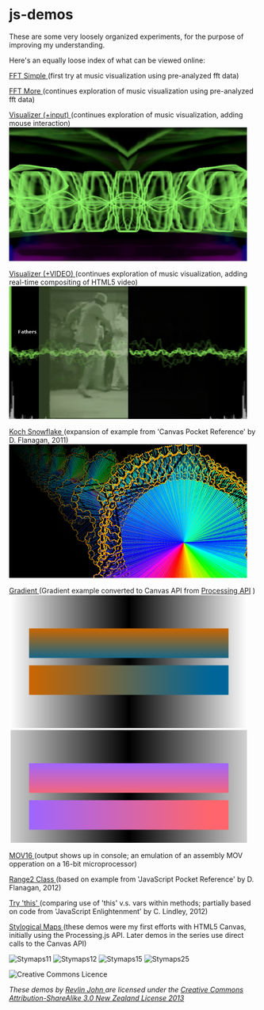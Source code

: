 js-demos
========

These are some very loosely organized experiments, for the purpose of improving my understanding.

Here's an equally loose index of what can be viewed online:


[FFT Simple ](http://uni-sol.org/js-demos/fft-simple.html)
(first try at music visualization using pre-analyzed fft data)


[FFT More ](http://uni-sol.org/js-demos/fft.html)
(continues exploration of music visualization using pre-analyzed fft data)


[Visualizer (+input) ](http://uni-sol.org/js-demos/visualizer.html)
(continues exploration of music visualization, adding mouse interaction)
![Visualizer+](visualizer.png)



[Visualizer (+VIDEO) ](http://uni-sol.org/js-demos/happy-b-day.html)
(continues exploration of music visualization, adding real-time compositing of HTML5 video)
![Visualizer+Video](fathers.png)



[Koch Snowflake ](http://uni-sol.org/js-demos/kochflake.html)
(expansion of example from 'Canvas Pocket Reference' by D. Flanagan, 2011)
![Koch Snowflake](kochflake.png)



[Gradient ](http://uni-sol.org/js-demos/gradient.html)
(Gradient example converted to Canvas API from [Processing API](http://processing.org/examples/lineargradient.html) )
![Gradient Example](gradient.png)



[MOV16 ](http://uni-sol.org/js-demos/mov16.html)
(output shows up in console; an emulation of an assembly MOV opperation on a 16-bit microprocessor)

[Range2 Class ](http://uni-sol.org/js-demos/class.html)
(based on example from 'JavaScript Pocket Reference' by D. Flanagan, 2012)

[Try 'this' ](http://uni-sol.org/js-demos/this.html)
(comparing use of 'this' v.s. vars within methods; partially based on code from 'JavaScript Enlightenment' by C. Lindley, 2012)



[Stylogical Maps ](http://uni-sol.org/js-demos/stymaps/intro.005.html)
(these demos were my first efforts with HTML5 Canvas, initially using the Processing.js API. Later demos in the series use direct calls to the Canvas API)

![Stymaps11](http://www.uni-sol.org/js-demos/stymaps/images/stymaps11.gif) 	![Stymaps12](http://www.uni-sol.org/js-demos/stymaps/images/stymaps12.gif)
![Stymaps15](http://www.uni-sol.org/js-demos/stymaps/images/stymaps15.gif) 	![Stymaps25](http://www.uni-sol.org/js-demos/stymaps/images/stymaps25.gif)



![Creative Commons Licence](http://i.creativecommons.org/l/by-sa/3.0/nz/88x31.png)

*These demos by [Revlin John ](mailto:revlin@uni-sol.org) are licensed under the [Creative Commons Attribution-ShareAlike 3.0 New Zealand License 2013 ](http://creativecommons.org/licenses/by-sa/3.0/nz/deed.en_GB)*
